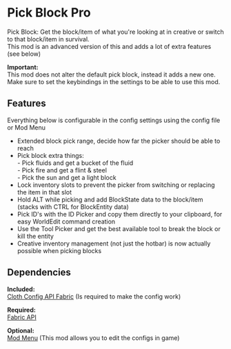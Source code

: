 # **Pick Block Pro**

Pick Block: Get the block/item of what you're looking at in creative or switch to that block/item in survival.  
This mod is an advanced version of this and adds a lot of extra features (see below)

**Important:**  
This mod does not alter the default pick block, instead it adds a new one.  
Make sure to set the keybindings in the settings to be able to use this mod.

## **Features**
Everything below is configurable in the config settings using the config file or Mod Menu
- Extended block pick range, decide how far the picker should be able to reach
- Pick block extra things:  
      - Pick fluids and get a bucket of the fluid  
      - Pick fire and get a flint & steel  
      - Pick the sun and get a light block  
- Lock inventory slots to prevent the picker from switching or replacing the item in that slot
- Hold ALT while picking and add BlockState data to the block/item (stacks with CTRL for BlockEntity data)
- Pick ID's with the ID Picker and copy them directly to your clipboard, for easy WorldEdit command creation
- Use the Tool Picker and get the best available tool to break the block or kill the entity
- Creative inventory management (not just the hotbar) is now actually possible when picking blocks

## **Dependencies**

**Included:**  
[Cloth Config API Fabric](https://github.com/shedaniel/cloth-config) (Is required to make the config work)
 		
**Required:**  
[Fabric API](https://github.com/FabricMC/fabric)

**Optional:**  
[Mod Menu](https://github.com/TerraformersMC/ModMenu) (This mod allows you to edit the configs in game)
